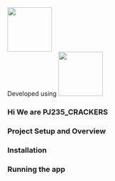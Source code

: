 <img src="https://www.sih.gov.in/img1/SMART-INDIA-HACKATHON-2020.png" height="100" allign="center">
<br>
Developed using
<img src="https://www.gstatic.com/devrel-devsite/prod/va2f579f943e40687d02fe75a771878e054c901286ea550f8e49c5efb402dac68/android/images/lockup.svg" height= "100" allign="center">
<br>

### Hi We are PJ235_CRACKERS
### Project Setup and Overview 
### Installation
### Running the app

